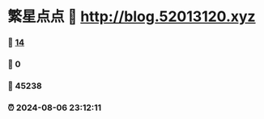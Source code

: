 # 繁星点点 :link: http://blog.52013120.xyz 
### :page_facing_up: [14](http://blog.52013120.xyz/tag.html) 
### :speech_balloon: 0 
### :hibiscus: 45238 
### :alarm_clock: 2024-08-06 23:12:11 
